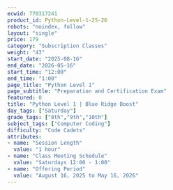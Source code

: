 ```yaml
---
ecwid: 770317241
product_id: Python-Level-1-25-26
robots: "noindex, follow"
layout: "single"
price: 179
category: "Subscription Classes"
weight: "43"
start_date: "2025-08-16"
end_date: "2026-05-16"
start_time: "12:00"
end_time: "1:00"
page_title: "Python Level 1"
page_subtitle: "Preparation and Certification Exam"
featured: 0
title: "Python Level 1 | Blue Ridge Boost"
day_tags: ["Saturday"]
grade_tags: ["8th","9th","10th"]
subject_tags: ["Computer Coding"]
difficulty: "Code Cadets"
attributes:
- name: "Session Length"
  value: "1 hour"
- name: "Class Meeting Schedule"
  value: "Saturdays 12:00 - 1:00"
- name: "Offering Period"
  value: "August 16, 2025 to May 16, 2026"
---
```

